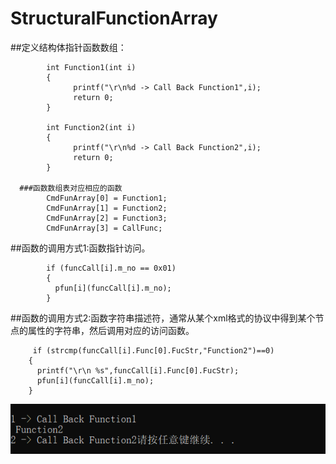 # StructuralFunctionArray
 ##定义结构体指针函数数组：
      
            int Function1(int i)
            {
                  printf("\r\n%d -> Call Back Function1",i);
                  return 0;
            }
            
            int Function2(int i)
            {
                  printf("\r\n%d -> Call Back Function2",i);
                  return 0;
            }
            
      ###函数数组表对应相应的函数
            CmdFunArray[0] = Function1;
            CmdFunArray[1] = Function2;
            CmdFunArray[2] = Function3; 
            CmdFunArray[3] = CallFunc;
        
        
 ##函数的调用方式1:函数指针访问。
      
            if (funcCall[i].m_no == 0x01)
            {
              pfun[i](funcCall[i].m_no);
            }
          
          
  ##函数的调用方式2:函数字符串描述符，通常从某个xml格式的协议中得到某个节点的属性的字符串，然后调用对应的访问函数。
     
         if (strcmp(funcCall[i].Func[0].FucStr,"Function2")==0)
        {
          printf("\r\n %s",funcCall[i].Func[0].FucStr);
          pfun[i](funcCall[i].m_no);
        }
![img](https://github.com/LetThink/StructuralFunctionArray/blob/master/result.png)
